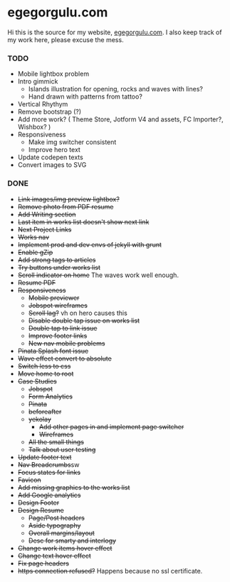 egegorgulu.com
==============
Hi this is the source for my website, [egegorgulu.com](www.egegorgulu.com). I also keep track of my work here, please excuse the mess.

### TODO
- Mobile lightbox problem
- Intro gimmick 
	- Islands illustration for opening, rocks and waves with lines?
	- Hand drawn with patterns from tattoo?
- Vertical Rhythym
- Remove bootstrap (?)
- Add more work? ( Theme Store, Jotform V4 and assets, FC Importer?, Wishbox? )
- Responsiveness
	- Make img switcher consistent
	- Improve hero text
- Update codepen texts
- Convert images to SVG


### DONE
- ~~Link images/img preview lightbox?~~
- ~~Remove photo from PDF resume~~
- ~~Add Writing section~~
- ~~Last item in works list doesn't show next link~~
- ~~Next Project Links~~
- ~~Works nav~~
- ~~Implement prod and dev envs of jekyll with grunt~~
- ~~Enable gZip~~
- ~~Add strong tags to articles~~
- ~~Try buttons under works list~~
- ~~Scroll indicator on home~~ The waves work well enough.
- ~~Resume PDF~~
- ~~Responsiveness~~
	- ~~Mobile previewer~~
	- ~~Jobspot wireframes~~
	- ~~Scroll lag?~~ vh on hero causes this
	- ~~Disable double tap issue on works list~~
	- ~~Double tap to link issue~~
	- ~~Improve footer links~~
	- ~~New nav mobile problems~~
- ~~Pinata Splash font issue~~
- ~~Wave effect convert to absolute~~
- ~~Switch less to css~~
- ~~Move home to root~~
- ~~Case Studies~~
	- ~~Jobspot~~
	- ~~Form Analytics~~
	- ~~Pinata~~
	- ~~beforeafter~~
	- ~~yekolay~~
		- ~~Add other pages in and implement page switcher~~
		- ~~Wireframes~~
	- ~~All the small things~~
	- ~~Talk about user testing~~
- ~~Update footer text~~
- ~~Nav Breadcrumbs~~sw
- ~~Focus states for links~~
- ~~Favicon~~
- ~~Add missing graphics to the works list~~
- ~~Add Google analytics~~
- ~~Design Footer~~
- ~~Design Resume~~
	- ~~Page/Post headers~~
	- ~~Aside typography~~
	- ~~Overall margins/layout~~
	- ~~Desc for smarty and interlogy~~
- ~~Change work items hover effect~~
- ~~Change text hover effect~~
- ~~Fix page headers~~
- ~~https connection refused?~~ Happens because no ssl certificate.